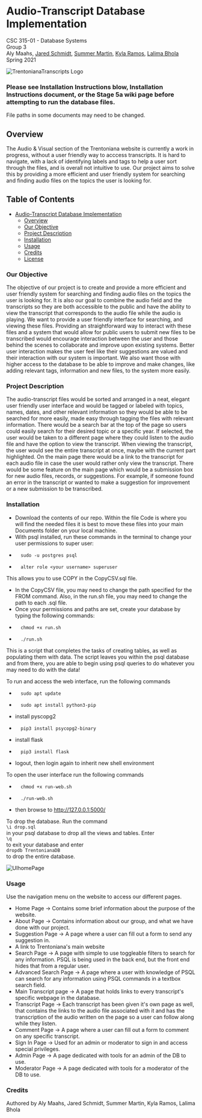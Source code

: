 # Audio-Transcript Database Implementation

CSC 315-01 - Database Systems  
Group 3  
Aly Maahs, [Jared Schmidt](https://github.com/schmij12), [Summer Martin](https://github.com/martis36), [Kyla Ramos](https://github.com/kyla0509), [Lalima Bhola](https://github.com/lalimabhola)    
Spring 2021

![TrentonianaTranscripts Logo](https://raw.githubusercontent.com/TCNJ-degoodj/stage-v-group-3/main/Code/static/img/logo2.png?token=ANWWE2OPVOLY2XR255MW5MDATBK2Q)

### Please see Installation Instructions blow, Installation Instructions document, or the Stage 5a wiki page before attempting to run the database files. 
File paths in some documents may need to be changed.

## Overview
The Audio & Visual section of the Trentoniana website is currently a work in progress, without a user friendly way to acccess transcripts. It is hard to navigate, with a lack of identifying labels and tags to help a user sort through the files, and is overall not intuitive to use. Our project aims to solve this by providing a more efficient and user friendly system for searching and finding audio files on the topics the user is looking for. 

## Table of Contents
- [Audio-Transcript Database Implementation](#audio-transcript-database-implementation)
  * [Overview](#overview)
  * [Our Objective](#our-objective)
  * [Project Description](#project-description)
  * [Installation](#installation)
  * [Usage](#usage)
  * [Credits](#credits)
  * [License](#license)

### Our Objective
The objective of our project is to create and provide a more efficient and user friendly system for searching and finding audio files on the topics the user is looking for. It is also our goal to combine the audio field and the transcripts so they are both accessible to the public and have the ability to view the transcript that corresponds to the audio file while the audio is playing. We want to provide a user friendly interface for searching, and viewing these files. Providing an straightforward way to interact with these files and a system that would allow for public users to submit new files to be transcribed would encourage interaction between the user and those behind the scenes to collaborate and improve upon existing systems. Better user interaction makes the user feel like their suggestions are valued and their interaction with our system is important. We also want those with higher access to the database to be able to improve and make changes, like adding relevant tags, information and new files, to the system more easily.

### Project Description
The audio-transcript files would be sorted and arranged in a neat, elegant user friendly user interface and would be tagged or labeled with topics, names, dates, and other relevant information so they would be able to be searched for more easily, made easy through tagging the files with relevant information. There would be a search bar at the top of the page so users could easily search for their desired topic or a specific year. If selected, the user would be taken to a different page where they could listen to the audio file and have the option to view the transcript. When viewing the transcript, the user would see the entire transcript at once, maybe with the current part highlighted. On the main page there would be a link to the transcript for each audio file in case the user would rather only view the transcript. There would be some feature on the main page which would be a submission box for new audio files, records, or suggestions. For example, if someone found an error in the transcript or wanted to make a suggestion for improvement or a new submission to be transcribed.

### Installation

- Download the contents of our repo. Within the file Code is where you will find the needed files it is best to move these files into your main Documents folder on your local machine.
- With psql installed, run these commands in the terminal to change your user permissions to super user:
-		sudo -u postgres psql
- 		alter role <your username> superuser
This allows you to use COPY in the CopyCSV.sql file.
- In the CopyCSV file, you may need to change the path specified for the FROM command. Also, in the run.sh file, you may need to change the path to each .sql file.
- Once your permissions and paths are set, create your database by typing the following commands:
-		chmod +x run.sh
- 		./run.sh
This is a script that completes the tasks of creating tables, as well as populating them with data. The script leaves you within the psql database and from there, you are able to begin using psql queries to do whatever you may need to do with the data!

To run and access the web interface, run the following commands
-		sudo apt update
- 		sudo apt install python3-pip
- install pyscopg2
- 		pip3 install psycopg2-binary
- install flask
- 		pip3 install flask

- logout, then login again to inherit new shell environment

To open the user interface run the following commands

- 		chmod +x run-web.sh
- 		./run-web.sh

- then browse to http://127.0.0.1:5000/

To drop the database. Run the command  
`\i drop.sql`  
in your psql database to drop all the views and tables. Enter  
`\q`  
to exit your database and enter  
`dropdb TrentonianaDB`  
to drop the entire database.

![UIhomePage](https://github.com/TCNJ-degoodj/stage-v-group-3/blob/main/Code/static/img/homepage.png)

### Usage
Use the navigation menu on the website to access our different pages.  
* Home Page -> Contains some brief information about the purpose of the website.
* About Page -> Contains information about our group, and what we have done with our project.
* Suggestion Page -> A page where a user can fill out a form to send any suggestion in.
* A link to Trentoniana's main website
* Search Page -> A page with simple to use toggleable filters to search for any information. PSQL is being used in the back end, but the front end hides that from a regular user.
* Advanced Search Page -> A page where a user with knowledge of PSQL can search for any information using PSQL commands in a textbox search field.
* Main Transcript page -> A page that holds links to every transcript's specific webpage in the database.
* Transcript Page -> Each transcript has been given it's own page as well, that contains the links to the audio file associated with it and has the transcription of the audio written on the page so a user can follow along while they listen.
* Comment Page -> A page where a user can fill out a form to comment on any specific transcript.
* Sign In Page -> Used for an admin or moderator to sign in and access special privileges.
* Admin Page -> A page dedicated with tools for an admin of the DB to use.
* Moderator Page -> A page dedicated with tools for a moderator of the DB to use.

### Credits
Authored by Aly Maahs, Jared Schmidt, Summer Martin, Kyla Ramos, Lalima Bhola
